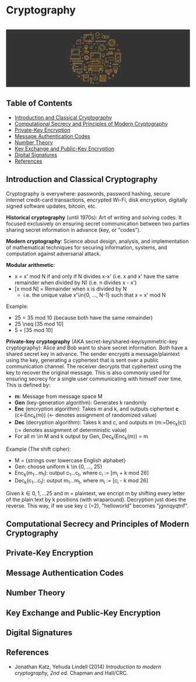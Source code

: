 # Cryptography

<br>![cryptography image](https://raw.githubusercontent.com/AnselmoGPP/Learn_Computer_Science/master/resources/miscellany.jpg)

## Table of Contents
+ [Introduction and Classical Cryptography](#introduction-and-classical-cryptography)
+ [Computational Secrecy and Principles of Modern Cryptography](#computational-secrecy-and-principles-of-modern-cryptography)
+ [Private-Key Encryption](#private-key-encryption)
+ [Message Authentication Codes](#message-authentication-codes)
+ [Number Theory](#number-theory)
+ [Key Exchange and Public-Key Encryption](#key-exchange-and-public-key-encryption)
+ [Digital Signatures](#digital-signatures)
+ [References](#references)


## Introduction and Classical Cryptography

Cryptography is everywhere: passwords, password hashing, secure internet credit-card transactions, encrypted Wi-Fi, disk encryption, digitally signed software updates, bitcoin, etc.

**Historical cryptography** (until 1970s): Art of writing and solving codes. It focused exclusively on ensuring secret communication between two parties sharing secret information in advance (key, or "codes").

**Modern cryptography**: Science about design, analysis, and implementation of mathematical techniques for securing information, systems, and computation against adversarial attack.

**Modular arithmetic**:

- x = x' mod N if and only if N divides x-x'   (i.e. x and x' have the same remainder when divided by N) (i.e. n divides x - x')
- [x mod N] = Remainder when x is divided by N
  - i.e. the unique value x'\in{0, ..., N-1} such that x = x' mod N

Example:

- 25 = 35 mod 10 (because both have the same remainder)
- 25 \neq [35 mod 10]
- 5 = [35 mod 10]

**Private-key cryptography** (AKA secret-key/shared-key/symmetric-key cryptography): Alice and Bob want to share secret information. Both have a shared secret key in advance. The sender encrypts a message/plaintext using the key, generating a cyphertext that is sent over a public communication channel. The receiver decrypts that cyphertext using the key to recover the original message. This is also commonly used for ensuring secrecy for a single user communicating with himself over time. This is defined by:

- **m**: Message from message space M
- **Gen** (key-generation algorithm): Generates k randomly
- **Enc** (encryption algorithm): Takes m and k, and outputs ciphertext **c** (c&larr;Enc<sub>k</sub>(m))   (&larr; denotes assignment of randomized value)
- **Dec** (decryption algorithm): Takes k and c, and outputs m (m:=Dec<sub>k</sub>(c))   (:= denotes assignment of deterministic value)
- For all m \in M and k output by Gen, Dec<sub>k</sub>(Enc<sub>k</sub>(m)) = m

Example (The shift cipher):

- M = {strings over lowercase English alphabet}
- Gen: choose uniform k \in {0, ..., 25}
- Enc<sub>k</sub>(m<sub>1</sub>...m<sub>t</sub>): output c<sub>1</sub>...c<sub>t</sub>, where c<sub>i</sub> := [m<sub>i</sub> + k mod 26]
- Dec<sub>k</sub>(c<sub>1</sub>...c<sub>t</sub>): output m<sub>1</sub>...m<sub>t</sub>, where m<sub>i</sub> := [c<sub>i</sub> - k mod 26]

Given $k \in {0, 1, ... 25}$ and m = plaintext, we encript m by shifting every letter of the plain text by k positions (with wraparound). Decryption just does the reverse. This way, if we use key c (=2), "helloworld" becomes "jgnnqyqtnf".






## Computational Secrecy and Principles of Modern Cryptography
## Private-Key Encryption
## Message Authentication Codes
## Number Theory
## Key Exchange and Public-Key Encryption
## Digital Signatures

## References

- Jonathan Katz, Yehuda Lindell (2014) *Introduction to modern cryptography, 2nd ed*. Chapman and Hall/CRC. 